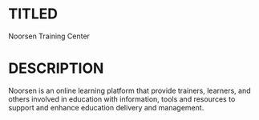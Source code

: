 # TITLED 
Noorsen Training Center

# DESCRIPTION
Noorsen is an online learning platform that provide trainers, learners, and others involved in education with information, tools and resources to support and enhance education delivery and management.
